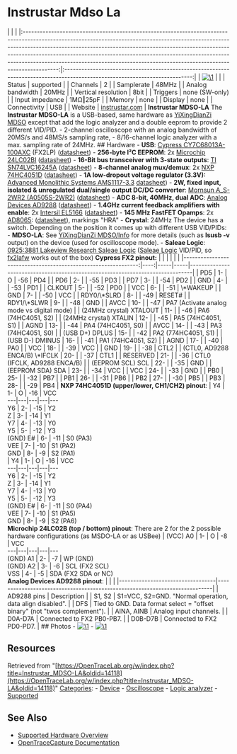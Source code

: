 # Instrustar Mdso La

| | | |:------------------------------------------------------------------------------------------------------------------------------------------------------------------------------------------------------------------------------------------------------------------------------------------------------------------------------------------------------------------------------------------------------------------:|:---------------------------------------------------------------------------------------------------------------------------:| | [![\1](../../assets/hardware/general/\2)](./File:Instrustar_MDSO-LA.jpeg.html) | | | Status | supported | | Channels | 2 | | Samplerate | 48MHz | | Analog bandwidth | 20MHz | | Vertical resolution | 8bit | | Triggers | none (SW-only) | | Input impedance | 1MΩ‖25pF | | Memory | none | | Display | none | | Connectivity | USB | | Website | [instrustar.com](http://english.instrustar.com/product_detail.asp?nid=1556) | **Instrustar MDSO-LA** The **Instrustar MDSO-LA** is a USB-based, same hardware as [YiXingDianZi MDSO](YiXingDianZi_MDSO.html "YiXingDianZi MDSO") except that add the logic analyzer and a double eeprom to provide 2 different VID/PID. \- 2-channel oscilloscope with an analog bandwidth of 20MS/s and 48MS/s sampling rate, \- 8/16-channel logic analyzer with a max. sampling rate of 24MHz. ## Hardware \- **USB**: [Cypress CY7C68013A-100AXC](http://www.cypress.com/documentation/datasheets/cy7c68013a-cy7c68014a-cy7c68015a-cy7c68016a-ez-usb-fx2lp-usb) (FX2LP) ([datasheet](http://www.cypress.com/file/138911/download)) \- **256-byte I²C EEPROM**: 2x [Microchip 24LC02BI](http://www.microchip.com/wwwproducts/en/24LC02B) ([datasheet](http://ww1.microchip.com/downloads/en/DeviceDoc/21709J.pdf)) \- **16-Bit bus transceiver with 3-state outputs**: [TI SN74LVC16245A](http://www.ti.com/product/sn74lvc16245a) ([datasheet](http://www.ti.com/lit/ds/symlink/sn74lvc16245a.pdf)) \- **8-channel analog mux/demux**: 2x [NXP 74HC4051D](http://www.nxp.com/products/discretes-and-logic/logic/8-channel-analog-multiplexer-demultiplexer:74HC4051D) ([datasheet](https://assets.nexperia.com/documents/data-sheet/74HC_HCT4051.pdf)) \- **1A low-dropout voltage regulator (3.3V):** [Advanced Monolithic Systems AMS1117-3.3](http://www.advanced-monolithic.com/products/voltreg.html#1117) [datasheet](http://www.advanced-monolithic.com/pdf/ds1117.pdf)) \- **2W, fixed input, isolated & unregulated dual/single output DC/DC converter**: [Mornsun A_S-2WR2 (A0505S-2WR2)](http://www.mornsun.cn/html/product/content/A_S-2WR2.html) ([datasheet](http://www.mornsun.cn/uploads/pdf/A_S-2WR2.pdf)) \- **ADC 8-bit, 40MHz, dual ADC**: [Analog Devices AD9288](http://www.analog.com/en/products/analog-to-digital-converters/ad-converters/ad9288.html) ([datasheet](http://www.analog.com/media/en/technical-documentation/data-sheets/AD9288.pdf)) \- **1.4GHz current feedback amplifiers with enable**: 2x [Intersil EL5166](http://www.intersil.com/en/products/amplifiers-and-buffers/all-amplifiers/amplifiers/EL5166.html) ([datasheet](http://www.intersil.com/content/dam/Intersil/documents/el51/el5166-67.pdf)) \- **145 MHz FastFET Opamps**: 2x [AD8065](http://www.analog.com/en/products/amplifiers/operational-amplifiers/jfet-input-amplifiers/ad8065.html#product-overview): ([datasheet](http://www.analog.com/static/imported-files/data_sheets/AD8065_8066.pdf)), markings "HRA" \- **Crystal**: 24MHz The device has a switch. Depending on the position it comes up with different USB VID/PIDs: \- **MDSO-LA**: See [YiXingDianZi MDSO/Info](YiXingDianZi_MDSO/Info.html "YiXingDianZi MDSO/Info") for more details (such as **lsusb -v** output) on the device (used for oscilloscope mode). \- **Saleae Logic**: [0925:3881 Lakeview Research Saleae Logic](Hantek_6022BL/Info.html "Hantek 6022BL/Info") ([Saleae Logic](Saleae_Logic.html "Saleae Logic") VID/PID, so [fx2lafw](Fx2lafw.html "Fx2lafw") works out of the box) **Cypress FX2 pinout:**  | | | | | | |--------------------------------------------------------------:|----:|-----|-----|-------------------------------------------------------------------------------| | PD5 | 1- | O | -56 | PD4 | | PD6 | 2- | | -55 | PD3 | | PD7 | 3- | | -54 | PD2 | | GND | 4- | | -53 | PD1 | | CLKOUT | 5- | | -52 | PD0 | | VCC | 6- | | -51 | \\*WAKEUP | | GND | 7- | | -50 | VCC | | RDY0/\\*SLRD | 8- | | -49 | RESET# | | RDY1/\\*SLWR | 9- | | -48 | GND | | AVCC | 10- | | -47 | PA7 (Activate analog mode vs digital mode) | | (24MHz crystal) XTALOUT | 11- | | -46 | PA6 (74HC4051, S2) | | (24MHz crystal) XTALIN | 12- | | -45 | PA5 (74HC4051, S1) | | AGND | 13- | | -44 | PA4 (74HC4051, S0) | | AVCC | 14- | | -43 | PA3 (74HC4051, S0) | | (USB D+) DPLUS | 15- | | -42 | PA2 (774HC4051, S1) | | (USB D-) DMINUS | 16- | | -41 | PA1 (74HC4051, S2) | | AGND | 17- | | -40 | PA0 | | VCC | 18- | | -39 | VCC | | GND | 19- | | -38 | CTL2 | | (CTL0, AD9288 ENCA/B) \\*IFCLK | 20- | | -37 | CTL1 | | RESERVED | 21- | | -36 | CTL0 (IFCLK, AD9288 ENCA/B) | | (EEPROM SCL) SCL | 22- | | -35 | GND | | (EEPROM SDA) SDA | 23- | | -34 | VCC | | VCC | 24- | | -33 | GND | | PB0 | 25- | | -32 | PB7 | | PB1 | 26- | | -31 | PB6 | | PB2 | 27- | | -30 | PB5 | | PB3 | 28- | | -29 | PB4 |  **NXP 74HC4051D (upper/lower, CH1/CH2) pinout**:  | Y4 | 1- |  O | -16 | VCC  
---|---|---|---|---  
Y6 | 2- | -15 | Y2  
Z | 3- | -14 | Y1  
Y7 | 4- | -13 | Y0  
Y5 | 5- | -12 | Y3  
(GND) E# | 6- | -11 | S0 (PA3)  
VEE | 7- | -10 | S1 (PA2)  
GND | 8- | -9 | S2 (PA1)  
| Y4 | 1- |  O | -16 | VCC  
---|---|---|---|---  
Y6 | 2- | -15 | Y2  
Z | 3- | -14 | Y1  
Y7 | 4- | -13 | Y0  
Y5 | 5- | -12 | Y3  
(GND) E# | 6- | -11 | S0 (PA4)  
VEE | 7- | -10 | S1 (PA5)  
GND | 8- | -9 | S2 (PA6)  
**Microchip 24LC02B (top / bottom) pinout**: There are 2 for the 2 possible hardware configurations (as MSDO-LA or as USBee)  | (VCC) A0 | 1- |  O | -8 | VCC  
---|---|---|---|---  
(GND) A1 | 2- | -7 | WP (GND)  
(GND) A2 | 3- | -6 | SCL (FX2 SCL)  
VSS | 4- | -5 | SDA (FX2 SDA or NC)  
**Analog Devices AD9288 pinout**: | | | |----------------------------------|----------------------------------------------------------------------------| | AD9288 pins | Description | | S1, S2 | S1=VCC, S2=GND. "Normal operation, data align disabled". | | DFS | Tied to GND. Data format select = "offset binary" (not "twos complement"). | | AINA, AINB | Analog input channels. | | D0A-D7A | Connected to FX2 PB0-PB7. | | D0B-D7B | Connected to FX2 PD0-PD7. | ## Photos \- 
[![\1](../../assets/hardware/general/\2)](./File:Instrustar_MDSO-LA_front.jpeg.html)
\- 
[![\1](../../assets/hardware/general/\2)](./File:Instrustar_MDSO-LA_back.jpg.html)
## Resources
Retrieved from "[https://OpenTraceLab.org/w/index.php?title=Instrustar_MDSO-LA&oldid=14118](https://OpenTraceLab.org/w/index.php?title=Instrustar_MDSO-LA&oldid=14118)" 
[Categories](specialcategories-specialcategories.md): \- [Device](./Category:Device.html "Category:Device") \- [Oscilloscope](./Category:Oscilloscope.html "Category:Oscilloscope") \- [Logic analyzer](./Category:Logic_analyzer.html "Category:Logic analyzer") \- [Supported](./Category:Supported.html "Category:Supported")

## See Also
- [Supported Hardware Overview](../supported-hardware.md)
- [OpenTraceCapture Documentation](../../opentracecapture/overview.md)
